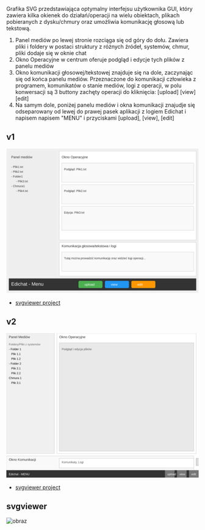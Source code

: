 Grafika SVG przedstawiająca optymalny interfejsu użytkownika GUI, który zawiera kilka okienek do działań/operacji na wielu obiektach, plikach pobieranych z dysku/chmury oraz umożliwia komunikację głosową lub tekstową. 

1. Panel mediów po lewej stronie rozciąga się od góry do dołu. Zawiera pliki i foldery w postaci struktury z różnych źródeł, systemów, chmur, pliki dodaje się w oknie chat 
2. Okno Operacyjne w centrum oferuje podgląd i edycje tych plików z  panelu mediów
3. Okno komunikacji głosowej/tekstowej znajduje się na dole, zaczynając się od końca panelu mediów. Przeznaczone do komunikacji człowieka z programem, komunikatów o stanie mediów, logi z operacji, w polu konwersacji są 3 buttony zachęty operacji do kliknięcia: [upload] [view] [edit] 
4. Na samym dole, poniżej panelu mediów i okna komunikacji znajudje się odseparowany od lewej do prawej pasek aplikacji z logiem Edichat i napisem napisem "MENU" i przyciskami [upload], [view], [edit]

## v1

![v1](guiv1.svg)
+ [svgviewer project](https://www.svgviewer.dev/s/wcaZPWIE)
  
## v2

![v2](guiv2.svg)

+ [svgviewer project](https://www.svgviewer.dev/s/t3pke0RG)

## svgviewer



![obraz](https://github.com/user-attachments/assets/a972011f-ed94-4298-8d62-9a702d68714a)

